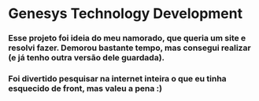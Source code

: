 # Genesys Technology Development
### Esse projeto foi ideia do meu namorado, que queria um site e resolvi fazer. Demorou bastante tempo, mas consegui realizar (e já tenho outra versão dele guardada).
### Foi divertido pesquisar na internet inteira o que eu tinha esquecido de front, mas valeu a pena :)
